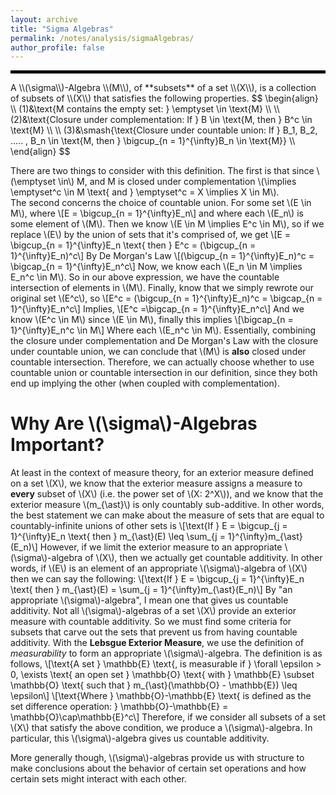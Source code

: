 ```yaml
---
layout: archive
title: "Sigma Algebras"
permalink: /notes/analysis/sigmaAlgebras/
author_profile: false
--- 
```

<hr style="border: 2px solid black;">
A \\(\sigma\\)-Algebra \\(M\\), of **subsets** of a set \\(X\\), is a collection of subsets of \\(X\\) that satisfies the following properties.
$$
\begin{align}
\\
(1)&\text{M contains the empty set: } \emptyset \in \text{M} \\
\\
(2)&\text{Closure under complementation: If } B \in \text{M, then } B^c \in \text{M} \\
\\
(3)&\smash{\text{Closure under countable union: If } B_1, B_2, ..... , B_n \in \text{M, then } \bigcup_{n = 1}^{\infty}B_n \in \text{M}} \\
\end{align}
$$

There are two things to consider with this definition. The first is that since \\(\emptyset \in\\) M, and M is closed under complementation \\(\implies \emptyset^c \in M \text{ and } \emptyset^c = X \implies X \in M\\). \
The second concerns the choice of countable union. For some set \\(E \in M\\), where 
\\[E = \bigcup_{n = 1}^{\infty}E_n\\]  and where each \\(E_n\\) is some element of \\(M\\). Then we know \\(E \in M \implies E^c \in M\\), so if we replace \\(E\\) by the union of sets that it's comprised of, we get
\\[E = \bigcup_{n = 1}^{\infty}E_n \text{ then } E^c = (\bigcup_{n = 1}^{\infty}E_n)^c\\]
By De Morgan's Law \\[(\bigcup_{n = 1}^{\infty}E_n)^c = \bigcap_{n = 1}^{\infty}E_n^c\\]
Now, we know each \\(E_n \in M \implies E_n^c \in M\\). So in our above expression, we have the countable intersection of elements in \\(M\\). Finally, know that we simply rewrote our original set \\(E^c\\), so \\[E^c = (\bigcup_{n = 1}^{\infty}E_n)^c = \bigcap_{n = 1}^{\infty}E_n^c\\] 
Implies, \\[E^c =\bigcap_{n = 1}^{\infty}E_n^c\\] And we know \\(E^c \in M\\) since \\(E \in M\\), finally this implies \\[\bigcap_{n = 1}^{\infty}E_n^c \in M\\] Where each \\(E_n^c \in M\\). Essentially, combining the closure under complementation and De Morgan's Law with the closure under countable union, we can conclude that \\(M\\) is **also** closed under countable intersection. Therefore, we can actually choose whether to use countable union or countable intersection in our definition, since they both end up implying the other (when coupled with complementation). 

Why Are \\(\sigma\\)-Algebras Important?
====
At least in the context of measure theory, for an exterior measure defined on a set \\(X\\), we know that the exterior measure assigns a measure to **every** subset of \\(X\\) (i.e. the power set of \\(X: 2^X\\)), and we know that the exterior measure \\(m_{\ast}\\) is only countably sub-additive. In other words, the best statement we can make about the measure of sets that are equal to countably-infinite unions of other sets is
\\[\text{If } E = \bigcup_{j = 1}^{\infty}E_n \text{   then   } m_{\ast}(E) \leq \sum_{j = 1}^{\infty}m_{\ast}(E_n)\\]
However, if we limit the exterior measure to an appropriate \\(\sigma\\)-algebra of \\(X\\), then we actually get countable additivity. In other words, if \\(E\\) is an element of an appropriate \\(\sigma\\)-algebra of \\(X\\) then we can say the following:
\\[\text{If } E = \bigcup_{j = 1}^{\infty}E_n \text{   then   } m_{\ast}(E) = \sum_{j = 1}^{\infty}m_{\ast}(E_n)\\]
By "an appropriate \\(\sigma\\)-algebra", I mean one that gives us countable additivity. Not all \\(\sigma\\)-algebras of a set \\(X\\) provide an exterior measure with countable additivity. So we must find some criteria for subsets that carve out the sets that prevent us from having countable additivity. With the **Lebsgue Exterior Measure**, we use the definition of *measurability* to form an appropriate \\(\sigma\\)-algebra. The definition is as follows,
\\[\text{A set } \mathbb{E} \text{, is measurable if } \forall \epsilon > 0, \exists \text{ an open set } \mathbb{O} \text{ with } \mathbb{E} \subset \mathbb{O} \text{ such that } m_{\ast}(\mathbb{O} - \mathbb{E}) \leq \epsilon\\]
\\[\text{Where } \mathbb{O}-\mathbb{E} \text{ is defined as the set difference operation: } \mathbb{O}-\mathbb{E} = \mathbb{O}\cap\mathbb{E}^c\\]
Therefore, if we consider all subsets of a set \\(X\\) that satisfy the above condition, we produce a \\(\sigma\\)-algebra. In particular, this \\(\sigma\\)-algebra gives us countable additivity. 

More generally though, \\(\sigma\\)-algebras provide us with structure to make conclusions about the behavior of certain set operations and how certain sets might interact with each other. 
